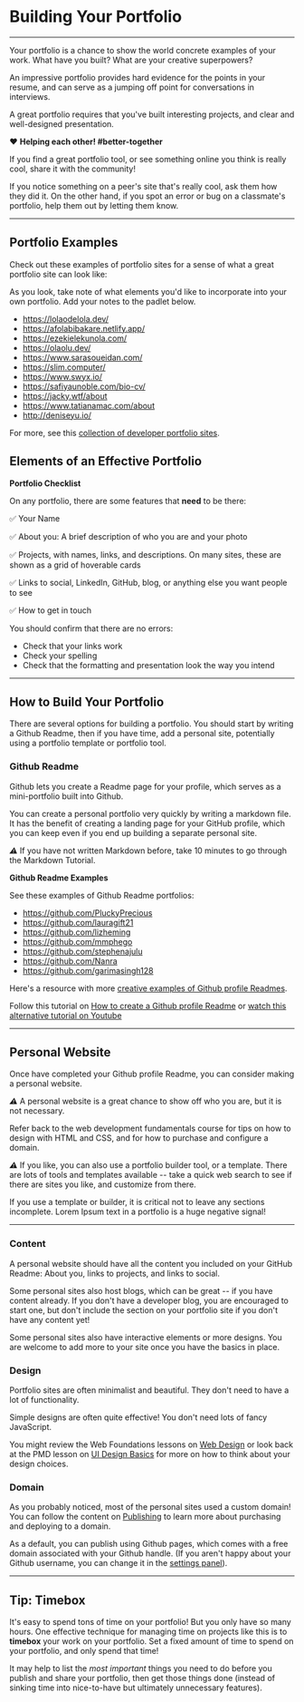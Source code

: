 # Building Your Portfolio

---

Your portfolio is a chance to show the world concrete examples of your work. What have you built? What are your creative superpowers?

An impressive portfolio provides hard evidence for the points in your resume, and can serve as a jumping off point for conversations in interviews.

A great portfolio requires that you've built interesting projects, and clear and well-designed presentation.

<aside>
  
❤️ **Helping each other! #better-together**

If you find a great portfolio tool, or see something online you think is really cool, share it with the community!

If you notice something on a peer's site that's really cool, ask them how they did it. On the other hand, if you spot an error or bug on a classmate's portfolio, help them out by letting them know.

</aside>

---

## Portfolio Examples

Check out these examples of portfolio sites for a sense of what a great portfolio site can look like:

As you look, take note of what elements you'd like to incorporate into your own portfolio. Add your notes to the padlet below.

- https://lolaodelola.dev/
- https://afolabibakare.netlify.app/
- https://ezekielekunola.com/
- https://olaolu.dev/
- https://www.sarasoueidan.com/
- https://slim.computer/
- https://www.swyx.io/
- https://safiyaunoble.com/bio-cv/
- https://jacky.wtf/about
- https://www.tatianamac.com/about
- http://deniseyu.io/

For more, see this [collection of developer portfolio sites](https://github.com/emmabostian/developer-portfolios).



## Elements of an Effective Portfolio

**Portfolio Checklist**

On any portfolio, there are some features that **need** to be there:

✅ Your Name

✅ About you: A brief description of who you are and your photo

✅ Projects, with names, links, and descriptions. On many sites, these are shown as a grid of hoverable cards

✅ Links to social, LinkedIn, GitHub, blog, or anything else you want people to see

✅ How to get in touch

You should confirm that there are no errors:

- Check that your links work
- Check your spelling
- Check that the formatting and presentation look the way you intend

---

## How to Build Your Portfolio

There are several options for building a portfolio. You should start by writing a Github Readme, then if you have time, add a personal site, potentially using a portfolio template or portfolio tool.

### Github Readme

Github lets you create a Readme page for your profile, which serves as a mini-portfolio built into Github.

You can create a personal portfolio very quickly by writing a markdown file. It has the benefit of creating a landing page for your GitHub profile, which you can keep even if you end up building a separate personal site.

<aside>
  
*⚠️* If you have not written Markdown before, take 10 minutes to go through the Markdown Tutorial.

</aside>

**Github Readme Examples**

See these examples of Github Readme portfolios:

- https://github.com/PluckyPrecious
- https://github.com/lauragift21
- https://github.com/lizheming
- https://github.com/mmphego
- https://github.com/stephenajulu
- https://github.com/Nanra
- https://github.com/garimasingh128

Here's a resource with more [creative examples of Github profile Readmes](https://github.com/abhisheknaiidu/awesome-github-profile-readme).

Follow this tutorial on [How to create a Github profile Readme](https://aboutmonica.com/blog/how-to-create-a-github-profile-readme/) or [watch this alternative tutorial on Youtube](https://www.youtube.com/watch?v=ECuqb5Tv9qI)

---

## Personal Website

Once have completed your Github profile Readme, you can consider making a personal website.

<aside>
  
*⚠️* A personal website is a great chance to show off who you are, but it is not necessary.

</aside>

Refer back to the web development fundamentals course for tips on how to design with HTML and CSS, and for how to purchase and configure a domain.

<aside>
  
*⚠️* If you like, you can also use a portfolio builder tool, or a template. There are lots of tools and templates available -- take a quick web search to see if there are sites you like, and customize from there.

If you use a template or builder, it is critical not to leave any sections incomplete. Lorem Ipsum text in a portfolio is a huge negative signal!

</aside>

---

### Content

A personal website should have all the content you included on your GitHub Readme: About you, links to projects, and links to social.

Some personal sites also host blogs, which can be great -- if you have content already. If you don't have a developer blog, you are encouraged to start one, but don't include the section on your portfolio site if you don't have any content yet!

Some personal sites also have interactive elements or more designs. You are welcome to add more to your site once you have the basics in place.

### Design

Portfolio sites are often minimalist and beautiful. They don't need to have a lot of functionality.

Simple designs are often quite effective! You don't need lots of fancy JavaScript.

You might review the Web Foundations lessons on [Web Design](https://web-foundations.vercel.app/lessons/web-design.html) or look back at the PMD lesson on [UI Design Basics](https://pm-and-design.vercel.app/lessons/ui-design-basics.html) for more on how to think about your design choices.

### Domain

As you probably noticed, most of the personal sites used a custom domain! You can follow the content on [Publishing](https://tk8-wf.vercel.app/lessons/publishing-and-sharing.html) to learn more about purchasing and deploying to a domain.

As a default, you can publish using Github pages, which comes with a free domain associated with your Github handle. (If you aren't happy about your Github username, you can change it in the [settings panel](https://github.com/settings/admin)).

---

## Tip: Timebox

It's easy to spend tons of time on your portfolio! But you only have so many hours. One effective technique for managing time on projects like this is to **timebox** your work on your portfolio. Set a fixed amount of time to spend on your portfolio, and only spend that time!

It may help to list the *most important* things you need to do before you publish and share your portfolio, then get those things done (instead of sinking time into nice-to-have but ultimately unnecessary features).
